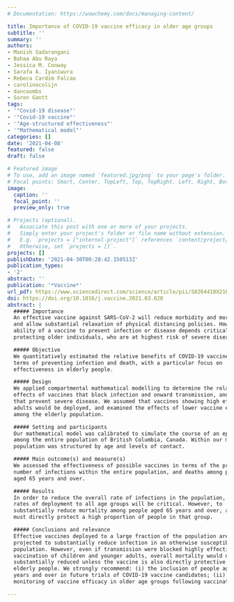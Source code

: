 ```yaml
---
# Documentation: https://wowchemy.com/docs/managing-content/

title: Importance of COVID-19 vaccine efficacy in older age groups
subtitle: ''
summary: ''
authors:
- Manish Sadarangani
- Bahaa Abu Raya
- Jessica M. Conway
- Sarafa A. Iyaniwura
- Rebeca Cardim Falcao
- carolinecolijn
- dancoombs
- Soren Gantt
tags:
- '"Covid-19 disease"'
- '"Covid-19 vaccine"'
- '"Age-structured effectiveness"'
- '"Mathematical model"'
categories: []
date: '2021-04-08'
featured: false
draft: false

# Featured image
# To use, add an image named `featured.jpg/png` to your page's folder.
# Focal points: Smart, Center, TopLeft, Top, TopRight, Left, Right, BottomLeft, Bottom, BottomRight.
image:
  caption: ''
  focal_point: ''
  preview_only: true

# Projects (optional).
#   Associate this post with one or more of your projects.
#   Simply enter your project's folder or file name without extension.
#   E.g. `projects = ["internal-project"]` references `content/project/deep-learning/index.md`.
#   Otherwise, set `projects = []`.
projects: []
publishDate: '2021-04-30T00:28:42.150513Z'
publication_types:
- '2'
abstract: ''
publication: '*Vaccine*'
url_pdf: https://www.sciencedirect.com/science/article/pii/S0264410X21002887
doi: https://doi.org/10.1016/j.vaccine.2021.03.020
abstract: |
  ##### Importance
  An effective vaccine against SARS-CoV-2 will reduce morbidity and mortality
  and allow substantial relaxation of physical distancing policies. However, the
  ability of a vaccine to prevent infection or disease depends critically on
  protecting older individuals, who are at highest risk of severe disease.

  ##### Objective
  We quantitatively estimated the relative benefits of COVID-19 vaccines, in
  terms of preventing infection and death, with a particular focus on
  effectiveness in elderly people.

  ##### Design
  We applied compartmental mathematical modelling to determine the relative
  effects of vaccines that block infection and onward transmission, and those
  that prevent severe disease. We assumed that vaccines showing high efficacy in
  adults would be deployed, and examined the effects of lower vaccine efficacy
  among the elderly population.

  ##### Setting and participants
  Our mathematical model was calibrated to simulate the course of an epidemic
  among the entire population of British Columbia, Canada. Within our model, the
  population was structured by age and levels of contact.

  ##### Main outcome(s) and measure(s)
  We assessed the effectiveness of possible vaccines in terms of the predicted
  number of infections within the entire population, and deaths among people
  aged 65 years and over.

  ##### Results
  In order to reduce the overall rate of infections in the population, high
  rates of deployment to all age groups will be critical. However, to
  substantially reduce mortality among people aged 65 years and over, a vaccine
  must directly protect a high proportion of people in that group.

  ##### Conclusions and relevance
  Effective vaccines deployed to a large fraction of the population are
  projected to substantially reduce infection in an otherwise susceptible
  population. However, even if transmission were blocked highly effectively by
  vaccination of children and younger adults, overall mortality would not be
  substantially reduced unless the vaccine is also directly protective in
  elderly people. We strongly recommend: (i) the inclusion of people aged 65
  years and over in future trials of COVID-19 vaccine candidates; (ii) careful
  monitoring of vaccine efficacy in older age groups following vaccination.

---
```


